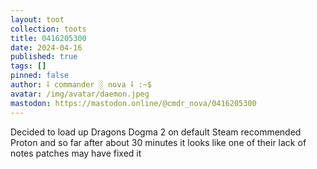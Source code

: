 ```yaml
---
layout: toot
collection: toots
title: 0416205300
date: 2024-04-16
published: true
tags: []
pinned: false
author: ⸸ commander ░ nova ⸸ :~$
avatar: /img/avatar/daemon.jpeg
mastodon: https://mastodon.online/@cmdr_nova/0416205300
---
```


Decided to load up Dragons Dogma 2 on default Steam recommended Proton and so far after about 30 minutes it looks like one of their lack of notes patches may have fixed it
